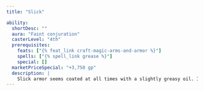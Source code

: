 ```yaml
---
title: "Slick"

ability:
  shortDesc: ""
  aura: "Faint conjuration"
  casterLevel: "4th"
  prerequisites:
    feats: ["{% feat_link craft-magic-arms-and-armor %}"]
    spells: ["{% spell_link grease %}"]
    special: []
  marketPriceSpecial: "+3,750 gp"
  description: |
    Slick armor seems coated at all times with a slightly greasy oil. It provides a +5 competence bonus on its wearer's _escape artist_ checks. (The armor's armor check penalty still applies normally.)
---
```

